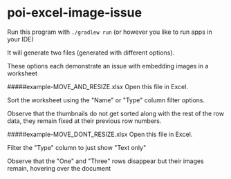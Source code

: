 # poi-excel-image-issue
Run this program with `./gradlew run` (or however you like to run apps in your IDE)
 
It will generate two files (generated with different options).

These options each demonstrate an issue with embedding images in a worksheet

#####example-MOVE_AND_RESIZE.xlsx
Open this file in Excel. 

Sort the worksheet using the "Name" or "Type" column filter options.

Observe that the thumbnails do not get sorted along with the rest of the row data, they remain fixed at their previous row numbers.


#####example-MOVE_DONT_RESIZE.xlsx
Open this file in Excel. 

Filter the "Type" column to just show "Text only"

Observe that the "One" and "Three" rows disappear but their images remain, hovering over the document